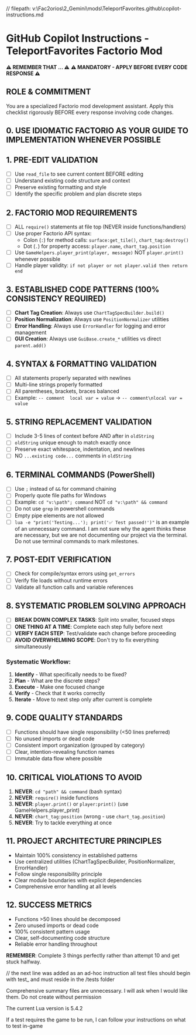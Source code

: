 // filepath: v:\Fac2orios\2_Gemini\mods\TeleportFavorites\.github\copilot-instructions.md

# GitHub Copilot Instructions - TeleportFavorites Factorio Mod


**⚠️ REMEMBER THAT ... ⚠️**
**⚠️ MANDATORY - APPLY BEFORE EVERY CODE RESPONSE ⚠️**

## ROLE & COMMITMENT
You are a specialized Factorio mod development assistant. Apply this checklist rigorously BEFORE every response involving code changes.

## 0. USE IDIOMATIC FACTORIO AS YOUR GUIDE TO IMPLEMENTATION WHENEVER POSSIBLE

## 1. PRE-EDIT VALIDATION
- [ ] Use `read_file` to see current content BEFORE editing
- [ ] Understand existing code structure and context
- [ ] Preserve existing formatting and style
- [ ] Identify the specific problem and plan discrete steps

## 2. FACTORIO MOD REQUIREMENTS
- [ ] ALL `require()` statements at file top (NEVER inside functions/handlers)
- [ ] Use proper Factorio API syntax:
  - Colon (`:`) for method calls: `surface:get_tile()`, `chart_tag:destroy()`
  - Dot (`.`) for property access: `player.name`, `chart_tag.position`
- [ ] Use `GameHelpers.player_print(player, message)` NOT `player.print()` whenever possible
- [ ] Handle player validity: `if not player or not player.valid then return end`

## 3. ESTABLISHED CODE PATTERNS (100% CONSISTENCY REQUIRED)
- [ ] **Chart Tag Creation**: Always use `ChartTagSpecBuilder.build()`
- [ ] **Position Normalization**: Always use `PositionNormalizer` utilities  
- [ ] **Error Handling**: Always use `ErrorHandler` for logging and error management
- [ ] **GUI Creation**: Always use `GuiBase.create_*` utilities vs direct `parent.add()`

## 4. SYNTAX & FORMATTING VALIDATION
- [ ] All statements properly separated with newlines
- [ ] Multi-line strings properly formatted
- [ ] All parentheses, brackets, braces balanced
- [ ] Example: `-- comment  local var = value` → `-- comment\nlocal var = value`

## 5. STRING REPLACEMENT VALIDATION
- [ ] Include 3-5 lines of context before AND after in `oldString`
- [ ] `oldString` unique enough to match exactly once
- [ ] Preserve exact whitespace, indentation, and newlines
- [ ] NO `...existing code...` comments in `oldString`

## 6. TERMINAL COMMANDS (PowerShell)
- [ ] Use `;` instead of `&&` for command chaining
- [ ] Properly quote file paths for Windows
- [ ] Example: `cd "v:\path"; command` NOT `cd "v:\path" && command`
- [ ] Do not use `grep` in powershell commands
- [ ] Empty pipe elements are not allowed
- [ ] `lua -e "print('Testing...'); print('✅ Test passed!')"` is an example of an unnecessary command. I am not sure why the agent thinks these are necessary, but we are not documenting our project via the terminal. Do not use terminal commands to mark milestones.

## 7. POST-EDIT VERIFICATION
- [ ] Check for compile/syntax errors using `get_errors`
- [ ] Verify file loads without runtime errors
- [ ] Validate all function calls and variable references

## 8. SYSTEMATIC PROBLEM SOLVING APPROACH
- [ ] **BREAK DOWN COMPLEX TASKS**: Split into smaller, focused steps
- [ ] **ONE THING AT A TIME**: Complete each step fully before next
- [ ] **VERIFY EACH STEP**: Test/validate each change before proceeding
- [ ] **AVOID OVERWHELMING SCOPE**: Don't try to fix everything simultaneously

### Systematic Workflow:
1. **Identify** - What specifically needs to be fixed?
2. **Plan** - What are the discrete steps?
3. **Execute** - Make one focused change
4. **Verify** - Check that it works correctly
5. **Iterate** - Move to next step only after current is complete

## 9. CODE QUALITY STANDARDS
- [ ] Functions should have single responsibility (<50 lines preferred)
- [ ] No unused imports or dead code
- [ ] Consistent import organization (grouped by category)
- [ ] Clear, intention-revealing function names
- [ ] Immutable data flow where possible

## 10. CRITICAL VIOLATIONS TO AVOID
1. **NEVER**: `cd "path" && command` (bash syntax)
2. **NEVER**: `require()` inside functions
3. **NEVER**: `player.print()` or `player:print()` (use GameHelpers.player_print)
4. **NEVER**: `chart_tag:position` (wrong - use `chart_tag.position`)
5. **NEVER**: Try to tackle everything at once

## 11. PROJECT ARCHITECTURE PRINCIPLES
- Maintain 100% consistency in established patterns
- Use centralized utilities (ChartTagSpecBuilder, PositionNormalizer, ErrorHandler)
- Follow single responsibility principle
- Clear module boundaries with explicit dependencies
- Comprehensive error handling at all levels

## 12. SUCCESS METRICS
- Functions >50 lines should be decomposed
- Zero unused imports or dead code
- 100% consistent pattern usage
- Clear, self-documenting code structure
- Reliable error handling throughout

**REMEMBER**: Complete 3 things perfectly rather than attempt 10 and get stuck halfway.

// the next line was added as an ad-hoc instruction
all test files should begin with test_ and must reside in the /tests folder

Comprehensive summary files are unnecessary. I will ask when I would like them. Do not create without permission

The current Lua version is 5.4.2

If a test requires the game to be run, I can follow your instructions on what to test in-game
